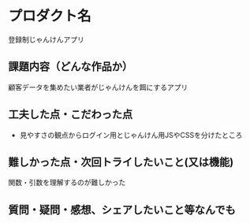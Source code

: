 # プロダクト名

登録制じゃんけんアプリ

## 課題内容（どんな作品か）

顧客データを集めたい業者がじゃんけんを餌にするアプリ

## 工夫した点・こだわった点

- 見やすさの観点からログイン用とじゃんけん用JSやCSSを分けたところ

## 難しかった点・次回トライしたいこと(又は機能)

関数・引数を理解するのが難しかった

## 質問・疑問・感想、シェアしたいこと等なんでも

